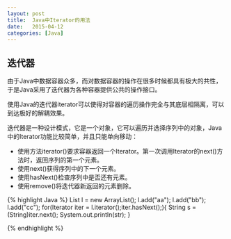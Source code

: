 ```yaml
---
layout: post
title:  Java中Iterator的用法
date:   2015-04-12
categories: [Java]
---
```


## 迭代器

由于Java中数据容器众多，而对数据容器的操作在很多时候都具有极大的共性，于是Java采用了迭代器为各种容器提供公共的操作接口。

使用Java的迭代器iterator可以使得对容器的遍历操作完全与其底层相隔离，可以到达极好的解耦效果。

迭代器是一种设计模式，它是一个对象，它可以遍历并选择序列中的对象，Java中的Iterator功能比较简单，并且只能单向移动：

* 使用方法iterator()要求容器返回一个Iterator。第一次调用Iterator的next()方法时，返回序列的第一个元素。
* 使用next()获得序列中的下一个元素。
* 使用hasNext()检查序列中是否还有元素。
* 使用remove()将迭代器新返回的元素删除。

{% highlight Java %}
List l = new ArrayList();
l.add("aa");
l.add("bb");
l.add("cc");
for(Iterator iter = l.iterator();iter.hasNext();){
	String s = (String)iter.next();
	System.out.println(str);
}

{% endhighlight %}





























